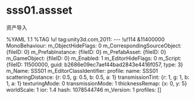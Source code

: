 # sss01.assset
资产导入

%YAML 1.1
%TAG !u! tag:unity3d.com,2011:
--- !u!114 &11400000
MonoBehaviour:
  m_ObjectHideFlags: 0
  m_CorrespondingSourceObject: {fileID: 0}
  m_PrefabInstance: {fileID: 0}
  m_PrefabAsset: {fileID: 0}
  m_GameObject: {fileID: 0}
  m_Enabled: 1
  m_EditorHideFlags: 0
  m_Script: {fileID: 11500000, guid: b2686e09ec7aef44bad2843e4416f057, type: 3}
  m_Name: SSS01
  m_EditorClassIdentifier: 
  profile:
    name: SSS01
    scatteringDistance: {r: 0.5, g: 0.5, b: 0.5, a: 1}
    transmissionTint: {r: 1, g: 1, b: 1, a: 1}
    texturingMode: 0
    transmissionMode: 1
    thicknessRemap: {x: 0, y: 5}
    worldScale: 1
    ior: 1.4
    hash: 1078544746
  m_Version: 1
  profiles: []

